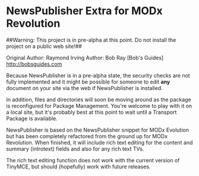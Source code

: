 NewsPublisher Extra for MODx Revolution
=======================================

##Warning: This project is in pre-alpha at this point. Do not install the project on a public web site!##

Original Author: Raymond Irving
Author: Bob Ray [Bob's Guides] http://bobsguides.com


Because NewsPublisher is in a pre-alpha state, the security checks
are not fully implemented and it might be possible for someone to
edit **any** document on your site via the web if NewsPublisher is
installed.

In addition, files and directories will soon be moving around as the
package is reconfigured for Package Management. You're welcome to
play with it on a local site, but it's probably best at this point
to wait until a Transport Package is available.

NewsPublisher is based on the NewsPublisher snippet for MODx
Evolution but has been completely refactored from the ground up for
MODx Revolution. When finished, it will include rich text editing
for the content and summary (introtext) fields and also for any
rich text TVs. 

The rich text editing function does not work with the current version
of TinyMCE, but should (hopefully) work with future releases.
